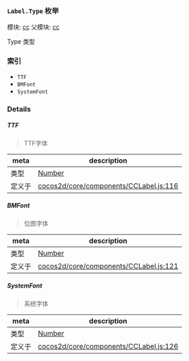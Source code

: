 ### `Label.Type` 枚举



模块: [cc](../modules/cc.md)
父模块: [cc](../modules/cc.md)


Type 类型


### 索引
  - `TTF`
  - `BMFont`
  - `SystemFont`

### Details


##### TTF

> TTF字体

| meta | description |
|------|-------------|
| 类型 | <a href="https://developer.mozilla.org/en/JavaScript/Reference/Global_Objects/Number" class="crosslink external" target="_blank">Number</a> |
| 定义于 | [cocos2d/core/components/CCLabel.js:116](https://github.com/cocos-creator/engine/blob/94144e364133d0ac0b7b75fc548bfd85ef398b59/cocos2d/core/components/CCLabel.js#L116) |



##### BMFont

> 位图字体

| meta | description |
|------|-------------|
| 类型 | <a href="https://developer.mozilla.org/en/JavaScript/Reference/Global_Objects/Number" class="crosslink external" target="_blank">Number</a> |
| 定义于 | [cocos2d/core/components/CCLabel.js:121](https://github.com/cocos-creator/engine/blob/94144e364133d0ac0b7b75fc548bfd85ef398b59/cocos2d/core/components/CCLabel.js#L121) |



##### SystemFont

> 系统字体

| meta | description |
|------|-------------|
| 类型 | <a href="https://developer.mozilla.org/en/JavaScript/Reference/Global_Objects/Number" class="crosslink external" target="_blank">Number</a> |
| 定义于 | [cocos2d/core/components/CCLabel.js:126](https://github.com/cocos-creator/engine/blob/94144e364133d0ac0b7b75fc548bfd85ef398b59/cocos2d/core/components/CCLabel.js#L126) |


